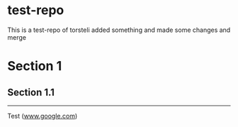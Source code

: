 test-repo
=========

This is a test-repo of torsteli
added something and made some changes and merge

# Section 1
## Section 1.1
- - - - -
Test
(www.google.com)



